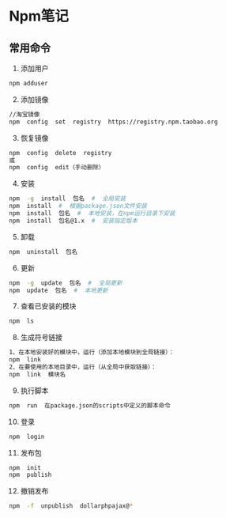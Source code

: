 # Npm笔记

## 常用命令

1.  添加用户

``` sh
npm adduser
```

2.  添加镜像
``` sh
//淘宝镜像
npm  config  set  registry  https://registry.npm.taobao.org 
```
3.  恢复镜像
``` sh
npm  config  delete  registry
或
npm  config  edit（手动删除）
```
4.  安装

``` sh
npm  -g  install  包名  #  全局安装
npm  install  #  根据package.json文件安装
npm  install  包名  #  本地安装，在npm运行目录下安装
npm  install  包名@1.x  #  安装指定版本
```

5.  卸载

``` sh
npm  uninstall  包名
```
6.  更新

``` sh
npm  -g  update  包名  #  全局更新
npm  update  包名  #  本地更新
```

7.  查看已安装的模块

``` sh
npm  ls
```


8.  生成符号链接

``` sh
1、在本地安装好的模块中，运行（添加本地模块到全局链接）：
npm  link
2、在要使用的本地目录中，运行（从全局中获取链接）：
npm  link  模块名
```

9.  执行脚本

``` sh
npm  run  在package.json的scripts中定义的脚本命令
```

10. 登录

``` sh
npm  login
```

11. 发布包

``` sh
npm  init
npm  publish
```

12. 撤销发布

``` sh
npm  -f  unpublish  dollarphpajax@*
```
